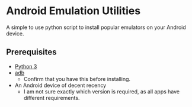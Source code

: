 # Android Emulation Utilities

A simple to use python script to install popular emulators on your Android device.

## Prerequisites

* [Python 3](https://www.python.org/downloads/)
* [adb](https://developer.android.com/tools/releases/platform-tools#downloads)
    * Confirm that you have this before installing.
* An Android device of decent recency
    * I am not sure exactly which version is required, as all apps have different requirements.

